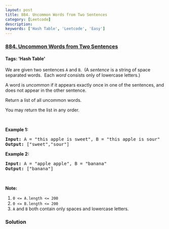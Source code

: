 ```yaml
---
layout: post
title: 884. Uncommon Words from Two Sentences
category: [Leetcode]
description: 
keywords: ['Hash Table', 'Leetcode', 'Easy']
---
```

### [884. Uncommon Words from Two Sentences](https://leetcode.com/problems/uncommon-words-from-two-sentences)

#### Tags: 'Hash Table'

<div class="content__u3I1 question-content__JfgR"><div><p>We are given two sentences <code>A</code> and <code>B</code>.  (A <em>sentence</em> is a string of space separated words.  Each <em>word</em> consists only of lowercase letters.)</p>
<p>A word is <em>uncommon</em> if it appears exactly once in one of the sentences, and does not appear in the other sentence.</p>
<p>Return a list of all uncommon words. </p>
<p>You may return the list in any order.</p>
<p> </p>
<ol>
</ol>
<div>
<p><strong>Example 1:</strong></p>
<pre><strong>Input: </strong>A = <span id="example-input-1-1">"this apple is sweet"</span>, B = <span id="example-input-1-2">"this apple is sour"</span>
<strong>Output: </strong><span id="example-output-1">["sweet","sour"]</span>
</pre>
<div>
<p><strong>Example 2:</strong></p>
<pre><strong>Input: </strong>A = <span id="example-input-2-1">"apple apple"</span>, B = <span id="example-input-2-2">"banana"</span>
<strong>Output: </strong><span id="example-output-2">["banana"]</span>
</pre>
<p> </p>
<p><strong>Note:</strong></p>
<ol>
<li><code>0 &lt;= A.length &lt;= 200</code></li>
<li><code>0 &lt;= B.length &lt;= 200</code></li>
<li><code>A</code> and <code>B</code> both contain only spaces and lowercase letters.</li>
</ol>
</div>
</div>
</div></div>

### Solution
